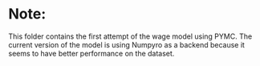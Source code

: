 # Note:
This folder contains the first attempt of the wage model using PYMC. The current version of the model is using Numpyro as a backend because it seems to have better performance on the dataset.